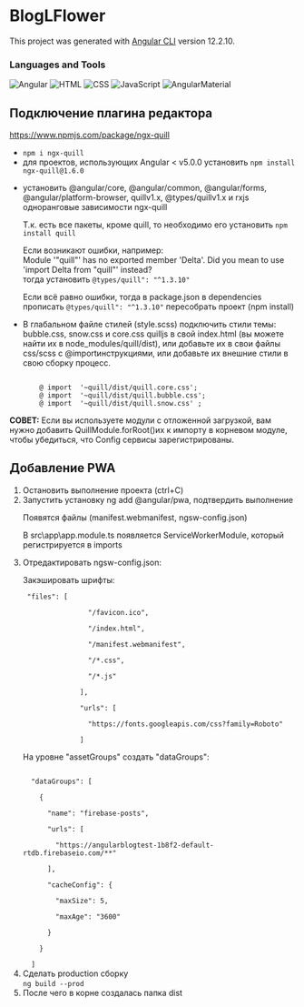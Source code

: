 # BlogLFlower

This project was generated with [Angular CLI](https://github.com/angular/angular-cli) version 12.2.10.

### Languages and Tools
![Angular](https://img.shields.io/badge/-Angular-090909?style=for-the-badge&logo=Angular)
![HTML](https://img.shields.io/badge/-HTML5-090909?style=for-the-badge&logo=HTML5)
![CSS](https://img.shields.io/badge/-CSS-090909?style=for-the-badge&logo=CSS3)
![JavaScript](https://img.shields.io/badge/-JS-090909?style=for-the-badge&logo=JavaScript)
![AngularMaterial](https://img.shields.io/badge/-AngularMaterial-090909?style=for-the-badge&logo=AngularMaterial)

## Подключение плагина редактора
<a href="https://www.npmjs.com/package/ngx-quill">https://www.npmjs.com/package/ngx-quill
<ul>
<li>
<code>npm i ngx-quill</code>
</li>
<li>для проектов, использующих Angular < v5.0.0 установить <code>npm install ngx-quill@1.6.0</code>
</li>
<li>
<p>установить @angular/core, @angular/common, @angular/forms, @angular/platform-browser, quillv1.x, @types/quillv1.x и rxjs одноранговые зависимости ngx-quill</p>
<p>Т.к. есть все пакеты, кроме quill, то необходимо его установить <code>npm install quill</code></p>
<p>Если возникают ошибки, например: <br>
 Module '"quill"' has no exported member 'Delta'. Did you mean to use 'import Delta from "quill"' instead?<br>
 тогда установить <code>@types/quill": "^1.3.10"</code></p>
<p>Если всё равно ошибки, тогда в package.json в dependencies прописать <code>@types/quill": "^1.3.10"</code> пересобрать проект (npm install)</p>
</li>
<li>
<p>В глабальном файле стилей (style.scss) подключить стили темы: bubble.css, snow.css и core.css quilljs в свой index.html (вы можете найти их в node_modules/quill/dist), или добавьте их в свои файлы css/scss с @importинструкциями, или добавьте их внешние стили в свою сборку процесс.</p>
<code>
    @ import  '~quill/dist/quill.core.css'; 
    @ import  '~quill/dist/quill.bubble.css'; 
    @ import  '~quill/dist/quill.snow.css' ;
</code>
</li>
</ul>

<p>
<b>СОВЕТ:</b> Если вы используете модули с отложенной загрузкой, вам нужно добавить QuillModule.forRoot()их к импорту в корневом модуле, чтобы убедиться, что Config сервисы зарегистрированы.</p>

## Добавление PWA
<ol>
<li>Остановить выполнение проекта (ctrl+C)</li>
<li>Запустить установку ng add @angular/pwa, подтвердить выполнение
<p>Появятся файлы (manifest.webmanifest, ngsw-config.json)</p>
<p>В src\app\app.module.ts появляется ServiceWorkerModule, который регистрируется в imports</p>
</li>
<li>Отредактировать ngsw-config.json:
<p>Закэшировать шрифты:</p>
<p>
<code> "files": [<br>
                "/favicon.ico",<br>
                "/index.html",<br>
                "/manifest.webmanifest",<br>
                "/*.css",<br>
                "/*.js"<br>
              ],<br>
              "urls": [<br>
                "https://fonts.googleapis.com/css?family=Roboto"<br>
              ]</code>
</p>
<p>На уровне "assetGroups" создать "dataGroups":</p>
<code>
  "dataGroups": [<br>
    {<br>
      "name": "firebase-posts",<br>
      "urls": [<br>
        "https://angularblogtest-1b8f2-default-rtdb.firebaseio.com/**"<br>
      ],<br>
      "cacheConfig": {<br>
        "maxSize": 5,<br>
        "maxAge": "3600"<br>
      }<br>
    }<br>
  ]
</code>
</li>
<li>Сделать production сборку<br>
<code>ng build --prod</code>
</li>
<li>После чего в корне создалась папка dist </li>
</ol>
